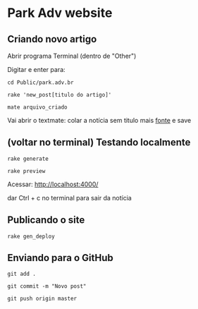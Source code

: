 # Park Adv website

## Criando novo artigo

Abrir programa Terminal (dentro de "Other")

Digitar e enter para:
```
cd Public/park.adv.br
```

```
rake 'new_post[titulo do artigo]'
```

```
mate arquivo_criado
```
Vai abrir o textmate: colar a notícia sem titulo mais [fonte](link) e save

## (voltar no terminal) Testando localmente

```
rake generate

rake preview
```
Acessar: [http://localhost:4000/](http://localhost:4000/)

dar Ctrl + c no terminal para sair da notícia

## Publicando o site

```
rake gen_deploy
```

## Enviando para o GitHub

```
git add .
```

```
git commit -m "Novo post"
```

```
git push origin master
```
